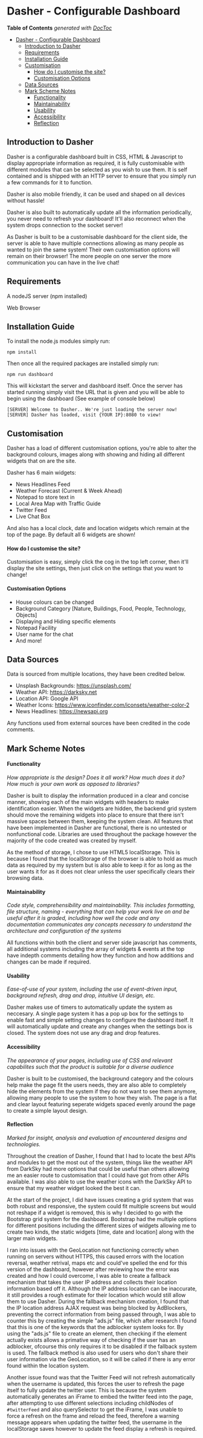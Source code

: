 # Dasher - Configurable Dashboard
**Table of Contents**  *generated with [DocToc](http://doctoc.herokuapp.com/)*

- [Dasher - Configurable Dashboard](#)
	- [Introduction to Dasher](#introduction-to-dasher)
	- [Requirements](#requirements)
	- [Installation Guide](#installation-guide)
	- [Customisation](#cusomisation)
        - [How do I customise the site?](#how-do-i-customise-the-site)
        - [Customisation Options](#customisation-options)
	- [Data Sources](#data-sources)
	- [Mark Scheme Notes](#mark-scheme-notes)
        - [Functionality](#functionality)
        - [Maintainability](#maintainability)
        - [Usability](#usability)
        - [Accessibility](#accessibility)
        - [Reflection](#reflection)

## Introduction to Dasher
Dasher is a configurable dashboard built in CSS, HTML &amp; Javascript to display appropriate information as required, 
it is fully customisable with different modules that can be selected as you wish to use them. It is self contained and 
is shipped with an HTTP server to ensure that you simply run a few commands for it to function.

Dasher is also mobile friendly, it can be used and shaped on all devices without hassle!

Dasher is also built to automatically update all the information periodically, you never need to refresh your dashboard!
It'll also reconnect when the system drops connection to the socket server!

As Dasher is built to be a customisable dashboard for the client side, the server is able to have multiple connections
allowing as many people as wanted to join the same system! Their own customisation options will remain on their 
browser! The more people on one server the more communication you can have in the live chat!

## Requirements
A nodeJS server (npm installed)

Web Browser

## Installation Guide
To install the node.js modules simply run:

```
npm install
```

Then once all the required packages are installed simply run:

```
npm run dashboard
```

This will kickstart the server and dashboard itself. Once the server has started running simply visit the URL that is 
given and you will be able to begin using the dashboard (See example of console below)

```
[SERVER] Welcome to Dasher.. We're just loading the server now!
[SERVER] Dasher has loaded, visit {YOUR IP}:8080 to view!
```

## Customisation
Dasher has a load of different customisation options, you're able to alter the background colours, images along with
showing and hiding all different widgets that on are the site.

Dasher has 6 main widgets:
* News Headlines Feed
* Weather Forecast (Current & Week Ahead)
* Notepad to store text in
* Local Area Map with Traffic Guide
* Twitter Feed
* Live Chat Box

And also has a local clock, date and location widgets which remain at the top of the page. By default all 6 widgets are 
shown!

#### How do I customise the site?
Customisation is easy, simply click the cog in the top left corner, then it'll display the site settings, then just 
click on the settings that you want to change!

#### Customisation Options
- House colours can be changed
- Background Category [Nature, Buildings, Food, People, Technology, Objects]
- Displaying and Hiding specific elements
- Notepad Facility
- User name for the chat
- And more!

## Data Sources
Data is sourced from multiple locations, they have been credited below.

- Unsplash Backgrounds: https://unsplash.com/
- Weather API: https://darksky.net
- Location API: Google API
- Weather Icons: https://www.iconfinder.com/iconsets/weather-color-2
- News Headlines: https://newsapi.org

Any functions used from external sources have been credited in the code comments.

## Mark Scheme Notes
#### Functionality
_How appropriate is the design? Does it all work? How much does it do? How much is your own work as opposed to libraries?_

Dasher is built to display the information produced in a clear and concise manner, showing each of the main widgets 
with headers to make identification easier. When the widgets are hidden, the backend grid system should move the 
remaining widgets into place to ensure that there isn't massive spaces between them, keeping the system clean. All 
features that have been implemented in Dasher are functional, there is no untested or nonfunctional code. Libraries 
are used throughout the package however the majority of the code created was created by myself.

As the method of storage, I chose to use HTML5 localStorage. This is because I found that the localStorage of the browser
is able to hold as much data as required by my system but is also able to keep it for as long as the user wants it for as
it does not clear unless the user specifically clears their browsing data.

#### Maintainability
_Code style, comprehensibility and maintainability. This includes formatting, file structure, naming - everything that 
can help your work live on and be useful after it is graded, including how well the code and any documentation 
communicates any concepts necessary to understand the architecture and configuration of the systems_

All functions within both the client and server side javascript has comments, all additional systems including the 
array of widgets & events at the top have indepth comments detailing how they function and how additions and changes
can be made if required.

#### Usability
_Ease-of-use of your system, including the use of event-driven input, background refresh, drag and drop, intuitive UI 
design, etc._

Dasher makes use of timers to automatically update the system as neccesary. A single page system it has a pop up box
for the settings to enable fast and simple setting changes to configure the dashboard itself. It will automatically
update and create any changes when the settings box is closed. The system does not use any drag and drop features.

#### Accessibility
_The appearance of your pages, including use of CSS and relevant capabilites such that the product is suitable for a 
diverse audience_

Dasher is built to be customised, the background category and the colours help make the page fit the users needs, they
are also able to completely hide the elements from the system if they do not want to see them anymore, allowing many
people to use the system to how they wish. The page is a flat and clear layout featuring seperate widgets spaced evenly
around the page to create a simple layout design.

#### Reflection
_Marked for insight, analysis and evaluation of encountered designs and technologies._

Throughout the creation of Dasher, I found that I had to locate the best APIs and modules to get the most out of the
system, things like the weather API from DarkSky had more options that could be useful than others allowing me an easier
route to customisation that I could have got from other APIs available. I was also able to use the weather icons with
the DarkSky API to ensure that my weather widget looked the best it can.

At the start of the project, I did have issues creating a grid system that was both robust and responsive, the system
could fit multiple screens but would not reshape if a widget is removed, this is why I decided to go with the Bootstrap
grid system for the dashboard. Bootstrap had the multiple options for different positions including the different sizes
of widgets allowing me to create two kinds, the static widgets [time, date and location] along with the larger main widgets.

I ran into issues with the GeoLocation not functioning correctly when running on servers without HTTPS, this caused errors
with the location reversal, weather retrival, maps etc and could've spelled the end for this version of the dashboard,
however after reviewing how the error was created and how I could overcome, I was able to create a fallback mechanism
that takes the user IP address and collects their location information based off it. Although the IP address location can be 
inaccurate, it still provides a rough estimate for their location which would still allow them to use Dasher. During the
fallback mechanism creation, I found that the IP location address AJAX request was being blocked by AdBlockers, preventing
the correct information from being passed through, I was able to counter this by creating the simple "ads.js" file, which
after research I found that this is one of the keywords that the adblocker system looks for. By using the "ads.js" file to
create an element, then checking if the element actually exists allows a primative way of checking if the user has an adblocker,
ofcourse this only requires it to be disabled if the fallback system is used. The fallback method is also used for users
who don't share their user information via the GeoLocation, so it will be called if there is any error found within the
location system.

Another issue found was that the Twitter Feed will not refresh automatically when the username is updated, this forces
the user to refresh the page itself to fully update the twitter user. This is because the system automatically generates
an iFrame to embed the twitter feed into the page, after attempting to use different selections including childNodes of
`#twitterFeed` and also querySelector to get the iFrame, I was unable to force a refresh on the frame and reload the 
feed, therefore a warning message appears when updating the twitter feed, the username in the localStorage saves however
to update the feed display a refresh is required.

